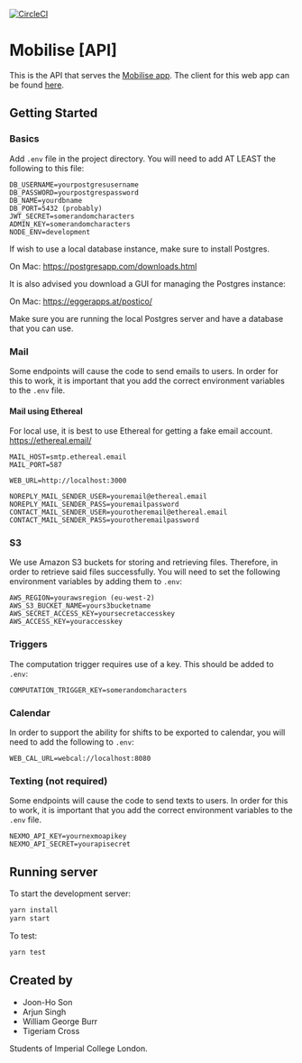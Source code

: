[![CircleCI](https://circleci.com/gh/sonjoonho/mobilise-api.svg?style=svg&circle-token=4a5b4b343e565a15ae131f2598751cdbe4552492)](https://circleci.com/gh/sonjoonho/mobilise-api)

# Mobilise [API]

This is the API that serves the [Mobilise app](https://www.mobilise.xyz). The client for this web app can be found [here](https://github.com/mobilise-xyz/mobilise-frontend).

## Getting Started

### Basics

Add `.env` file in the project directory.
You will need to add AT LEAST the following to this file:

```
DB_USERNAME=yourpostgresusername
DB_PASSWORD=yourpostgrespassword
DB_NAME=yourdbname
DB_PORT=5432 (probably)
JWT_SECRET=somerandomcharacters
ADMIN_KEY=somerandomcharacters
NODE_ENV=development
```

If wish to use a local database instance, make sure to install Postgres.

On Mac: https://postgresapp.com/downloads.html

It is also advised you download a GUI for managing the Postgres instance:

On Mac: https://eggerapps.at/postico/

Make sure you are running the local Postgres server and have a database 
that you can use. 

### Mail

Some endpoints will cause the code to send emails to users. In order for this to work, it is important
that you add the correct environment variables to the `.env` file.

#### Mail using Ethereal

For local use, it is best to use Ethereal for getting a fake email account. 
https://ethereal.email/

```
MAIL_HOST=smtp.ethereal.email
MAIL_PORT=587

WEB_URL=http://localhost:3000

NOREPLY_MAIL_SENDER_USER=youremail@ethereal.email
NOREPLY_MAIL_SENDER_PASS=youremailpassword
CONTACT_MAIL_SENDER_USER=yourotheremail@ethereal.email
CONTACT_MAIL_SENDER_PASS=yourotheremailpassword
```

### S3

We use Amazon S3 buckets for storing and retrieving files. Therefore, in order to 
retrieve said files successfully. You will need to set the following
environment variables by adding them to `.env`:

```
AWS_REGION=yourawsregion (eu-west-2)
AWS_S3_BUCKET_NAME=yours3bucketname
AWS_SECRET_ACCESS_KEY=yoursecretaccesskey
AWS_ACCESS_KEY=youraccesskey
```

### Triggers

The computation trigger requires use of a key. This should be added to `.env`:

```
COMPUTATION_TRIGGER_KEY=somerandomcharacters
```

### Calendar 

In order to support the ability for shifts to be exported to calendar, you will
need to add the following to `.env`:
```
WEB_CAL_URL=webcal://localhost:8080
```
### Texting (not required)

Some endpoints will cause the code to send texts to users. In order for this to work, it is important
that you add the correct environment variables to the `.env` file.

```
NEXMO_API_KEY=yournexmoapikey
NEXMO_API_SECRET=yourapisecret
```

## Running server

To start the development server:

```bash
yarn install
yarn start
```

To test:

```bash
yarn test
```

## Created by
- Joon-Ho Son
- Arjun Singh
- William George Burr
- Tigeriam Cross

Students of Imperial College London.
